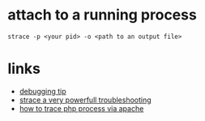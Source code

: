 # attach to a running process

    strace -p <your pid> -o <path to an output file>

# links

* [debugging tip](http://www.cyberciti.biz/tips/linux-strace-command-examples.html)
* [strace a very powerfull troubleshooting](http://www.aboutlinux.info/2006/05/strace-very-powerful-troubleshooting.html)
* [how to trace php process via apache](http://endlessgeek.com/2014/03/strace-php-process-via-apache/)
